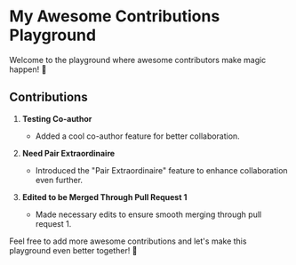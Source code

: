 # My Awesome Contributions Playground

Welcome to the playground where awesome contributors make magic happen! 🚀

## Contributions

1. **Testing Co-author**
   - Added a cool co-author feature for better collaboration.

2. **Need Pair Extraordinaire**
   - Introduced the "Pair Extraordinaire" feature to enhance collaboration even further.

3. **Edited to be Merged Through Pull Request 1**
   - Made necessary edits to ensure smooth merging through pull request 1.

Feel free to add more awesome contributions and let's make this playground even better together! 🌟
